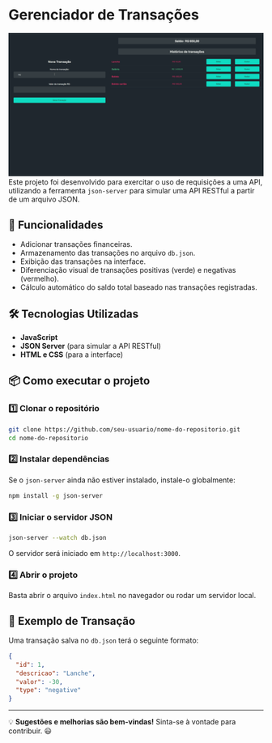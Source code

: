 # Gerenciador de Transações

![Demonstração do projeto](transactions-with-api.gif)
Este projeto foi desenvolvido para exercitar o uso de requisições a uma API, utilizando a ferramenta `json-server` para simular uma API RESTful a partir de um arquivo JSON.

## 🚀 Funcionalidades
- Adicionar transações financeiras.
- Armazenamento das transações no arquivo `db.json`.
- Exibição das transações na interface.
- Diferenciação visual de transações positivas (verde) e negativas (vermelho).
- Cálculo automático do saldo total baseado nas transações registradas.

## 🛠️ Tecnologias Utilizadas
- **JavaScript**
- **JSON Server** (para simular a API RESTful)
- **HTML e CSS** (para a interface)

## 📦 Como executar o projeto
### 1️⃣ Clonar o repositório
```sh
git clone https://github.com/seu-usuario/nome-do-repositorio.git
cd nome-do-repositorio
```

### 2️⃣ Instalar dependências
Se o `json-server` ainda não estiver instalado, instale-o globalmente:
```sh
npm install -g json-server
```

### 3️⃣ Iniciar o servidor JSON
```sh
json-server --watch db.json
```
O servidor será iniciado em `http://localhost:3000`.

### 4️⃣ Abrir o projeto
Basta abrir o arquivo `index.html` no navegador ou rodar um servidor local.

## 📝 Exemplo de Transação
Uma transação salva no `db.json` terá o seguinte formato:
```json
{
  "id": 1,
  "descricao": "Lanche",
  "valor": -30,
  "type": "negative"
}
```

---
💡 **Sugestões e melhorias são bem-vindas!** Sinta-se à vontade para contribuir. 😃
